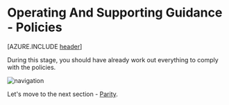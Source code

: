 <properties
	pageTitle="Global Customer Playbook operating-supporting-guidance-policies "
	description="Global Customer Playbook operating-supporting-guidance-policies"
	services="global-customer-playbook"
	documentationCenter=""
	authors="jtong"
	manager="edwinc"
	editor=""
	tags="global-customer-playbook"/>

<tags
	ms.service="global-customer-playbook"
	ms.workload=""
	ms.tgt_pltfrm=""
	ms.devlang="na"
	ms.topic="article"
	ms.date="11/21/2016"
	wacn.date="11/21/2016"
	wacn.lang=”en”
	ms.author="jtong"/>


# Operating And Supporting Guidance - Policies

[AZURE.INCLUDE [header](../operating-supporting-guidance.md)]


During this stage, you should have already work out everything to comply with the policies.


![navigation](/solutions/global-customer/media/navigation.png)

Let's move to the next section - [Parity](/solutions/global-customer/operating-supporting/guidance/parity/).
